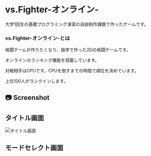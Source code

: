 # vs.Fighter-オンライン-
大学1回生の基礎プログラミング演習の自由制作課題で作ったゲームです。

### vs.Fighter-オンライン-とは
 
格闘ゲームが作りたくなり、独学で作った2Dの格闘ゲームです。

オンラインのランキング機能を搭載しています。

対戦相手はCPUです。CPUを倒すまでの時間で順位を決めています。

上位100人がランクインします。

## 📷 Screenshot
## タイトル画面
![タイトル画面](https://user-images.githubusercontent.com/60394438/106357277-84b23a00-6348-11eb-93fe-1912ce394946.png)

## モードセレクト画面

